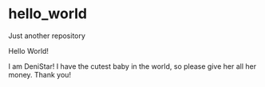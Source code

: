 # hello_world
Just another repository

Hello World! 

I am DeniStar! I have the cutest baby in the world, so please give her all her money. Thank you!
